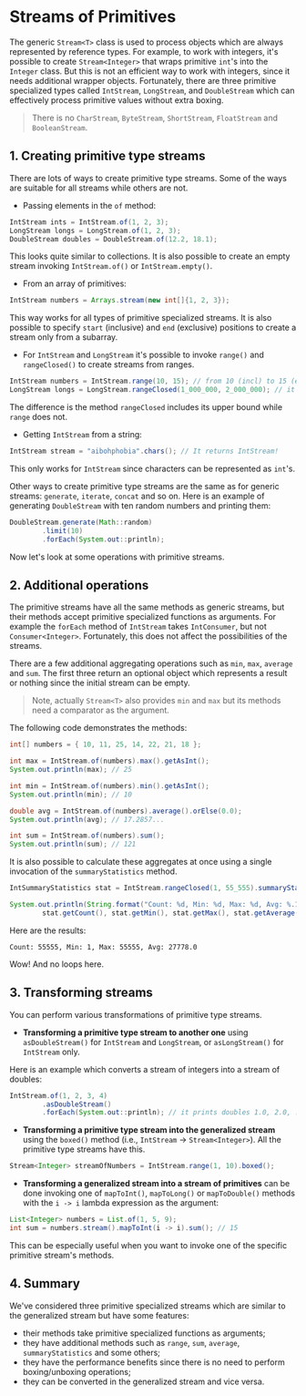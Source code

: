 # Streams of Primitives

The generic `Stream<T>` class is used to process objects which are always represented by reference types. For example, to work with integers, it's possible to create `Stream<Integer>` that wraps primitive `int`'s into the `Integer` class. But this is not an efficient way to work with integers, since it needs additional wrapper objects. Fortunately, there are three primitive specialized types called `IntStream`, `LongStream`, and `DoubleStream` which can effectively process primitive values without extra boxing.

> There is no `CharStream`, `ByteStream`, `ShortStream`, `FloatStream` and `BooleanStream`.

## 1. Creating primitive type streams

There are lots of ways to create primitive type streams. Some of the ways are suitable for all streams while others are not.

- Passing elements in the `of` method:
```java
IntStream ints = IntStream.of(1, 2, 3);
LongStream longs = LongStream.of(1, 2, 3);
DoubleStream doubles = DoubleStream.of(12.2, 18.1);
```

This looks quite similar to collections. It is also possible to create an empty stream invoking `IntStream.of()` or `IntStream.empty()`.

- From an array of primitives:
```java
IntStream numbers = Arrays.stream(new int[]{1, 2, 3});
```

This way works for all types of primitive specialized streams. It is also possible to specify `start` (inclusive) and `end` (exclusive) positions to create a stream only from a subarray.

- For `IntStream` and `LongStream` it's possible to invoke `range()` and `rangeClosed()` to create streams from ranges.

```java
IntStream numbers = IntStream.range(10, 15); // from 10 (incl) to 15 (excl)
LongStream longs = LongStream.rangeClosed(1_000_000, 2_000_000); // it includes both borders
```

The difference is the method `rangeClosed` includes its upper bound while `range` does not.

- Getting `IntStream` from a string:
```java
IntStream stream = "aibohphobia".chars(); // It returns IntStream!
```

This only works for `IntStream` since characters can be represented as `int`'s.

Other ways to create primitive type streams are the same as for generic streams: `generate`, `iterate`, `concat` and so on. Here is an example of generating `DoubleStream` with ten random numbers and printing them:
```java
DoubleStream.generate(Math::random)
        .limit(10)
        .forEach(System.out::println);
```

Now let's look at some operations with primitive streams.

## 2. Additional operations

The primitive streams have all the same methods as generic streams, but their methods accept primitive specialized functions as arguments. For example the `forEach` method of `IntStream` takes `IntConsumer`, but not `Consumer<Integer>`. Fortunately, this does not affect the possibilities of the streams.

There are a few additional aggregating operations such as `min`, `max`, `average` and `sum`. The first three return an optional object which represents a result or nothing since the initial stream can be empty.

> Note, actually `Stream<T>` also provides `min` and `max` but its methods need a comparator as the argument.

The following code demonstrates the methods:
```java
int[] numbers = { 10, 11, 25, 14, 22, 21, 18 };

int max = IntStream.of(numbers).max().getAsInt();
System.out.println(max); // 25

int min = IntStream.of(numbers).min().getAsInt();
System.out.println(min); // 10

double avg = IntStream.of(numbers).average().orElse(0.0);
System.out.println(avg); // 17.2857...

int sum = IntStream.of(numbers).sum();
System.out.println(sum); // 121
```

It is also possible to calculate these aggregates at once using a single invocation of the `summaryStatistics` method.
```java
IntSummaryStatistics stat = IntStream.rangeClosed(1, 55_555).summaryStatistics();

System.out.println(String.format("Count: %d, Min: %d, Max: %d, Avg: %.1f",
        stat.getCount(), stat.getMin(), stat.getMax(), stat.getAverage()));
```

Here are the results:
```
Count: 55555, Min: 1, Max: 55555, Avg: 27778.0
```

Wow! And no loops here.

## 3. Transforming streams

You can perform various transformations of primitive type streams.

- **Transforming a primitive type stream to another one** using `asDoubleStream()` for `IntStream` and `LongStream`, or `asLongStream()` for `IntStream` only.

Here is an example which converts a stream of integers into a stream of doubles:
```java
IntStream.of(1, 2, 3, 4)
        .asDoubleStream()
        .forEach(System.out::println); // it prints doubles 1.0, 2.0, ...
```

- **Transforming a primitive type stream into the generalized stream** using the `boxed()` method (i.e., `IntStream` → `Stream<Integer>`). All the primitive type streams have this.
```java
Stream<Integer> streamOfNumbers = IntStream.range(1, 10).boxed();
```

- **Transforming a generalized stream into a stream of primitives** can be done invoking one of `mapToInt()`, `mapToLong()` or `mapToDouble()` methods with the `i -> i` lambda expression as the argument:
```java
List<Integer> numbers = List.of(1, 5, 9);
int sum = numbers.stream().mapToInt(i -> i).sum(); // 15
```
This can be especially useful when you want to invoke one of the specific primitive stream's methods.

## 4. Summary

We've considered three primitive specialized streams which are similar to the generalized stream but have some features:

- their methods take primitive specialized functions as arguments;
- they have additional methods such as `range`, `sum`, `average`, `summaryStatistics` and some others;
- they have the performance benefits since there is no need to perform boxing/unboxing operations;
- they can be converted in the generalized stream and vice versa.

